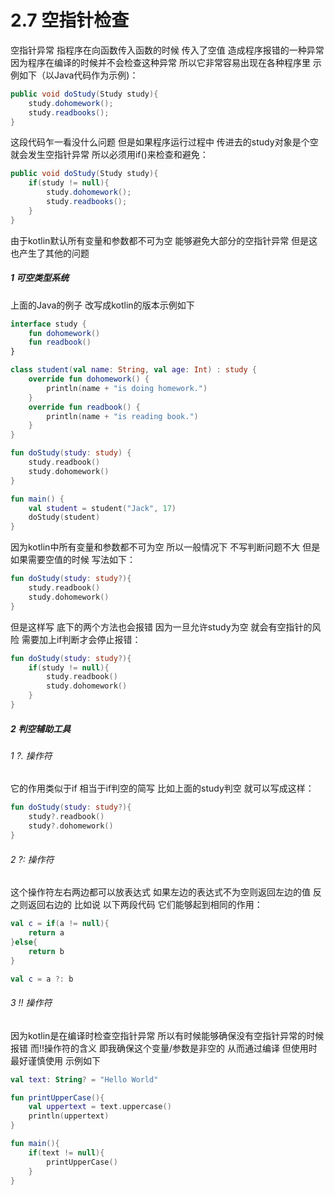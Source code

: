 # 2.7 空指针检查

空指针异常 指程序在向函数传入函数的时候 传入了空值 造成程序报错的一种异常 因为程序在编译的时候并不会检查这种异常 所以它非常容易出现在各种程序里 示例如下（以Java代码作为示例)：

```java
public void doStudy(Study study){
	study.dohomework();
	study.readbooks();
}
```

这段代码乍一看没什么问题 但是如果程序运行过程中 传进去的study对象是个空 就会发生空指针异常 所以必须用if()来检查和避免：

```java
public void doStudy(Study study){
	if(study != null){
		study.dohomework();
		study.readbooks();
	}
}

```

由于kotlin默认所有变量和参数都不可为空 能够避免大部分的空指针异常 但是这也产生了其他的问题

##### 1 可空类型系统

上面的Java的例子 改写成kotlin的版本示例如下

```kotlin
interface study {
    fun dohomework()
    fun readbook()
}

class student(val name: String, val age: Int) : study {
    override fun dohomework() {
        println(name + "is doing homework.")
    }
    override fun readbook() {
        println(name + "is reading book.")
    }
}

fun doStudy(study: study) {
    study.readbook()
    study.dohomework()
}

fun main() {
    val student = student("Jack", 17)
    doStudy(student)
}
```

因为kotlin中所有变量和参数都不可为空 所以一般情况下 不写判断问题不大 但是如果需要空值的时候 写法如下：

```kotlin
fun doStudy(study: study?){
	study.readbook()
	study.dohomework()
}
```

但是这样写 底下的两个方法也会报错 因为一旦允许study为空 就会有空指针的风险 需要加上if判断才会停止报错：

```kotlin
fun doStudy(study: study?){
	if(study != null){
		study.readbook()
		study.dohomework()
	}
}
```

##### 2 判空辅助工具

###### 1 ?. 操作符

它的作用类似于if 相当于if判空的简写 比如上面的study判空 就可以写成这样：

```kotlin
fun doStudy(study: study?){
	study?.readbook()
	study?.dohomework()
}
```

###### 2 ?: 操作符

这个操作符左右两边都可以放表达式 如果左边的表达式不为空则返回左边的值 反之则返回右边的 比如说 以下两段代码 它们能够起到相同的作用：

```kotlin
val c = if(a != null){
	return a
}else{
	return b
}
```

```kotlin
val c = a ?: b
```

###### 3 !! 操作符

因为kotlin是在编译时检查空指针异常 所以有时候能够确保没有空指针异常的时候报错 而!!操作符的含义 即我确保这个变量/参数是非空的 从而通过编译 但使用时最好谨慎使用 示例如下

```kotlin
val text: String? = "Hello World"

fun printUpperCase(){
	val uppertext = text.uppercase()
	println(uppertext)
}

fun main(){
	if(text != null){
		printUpperCase()
	}
}
```
